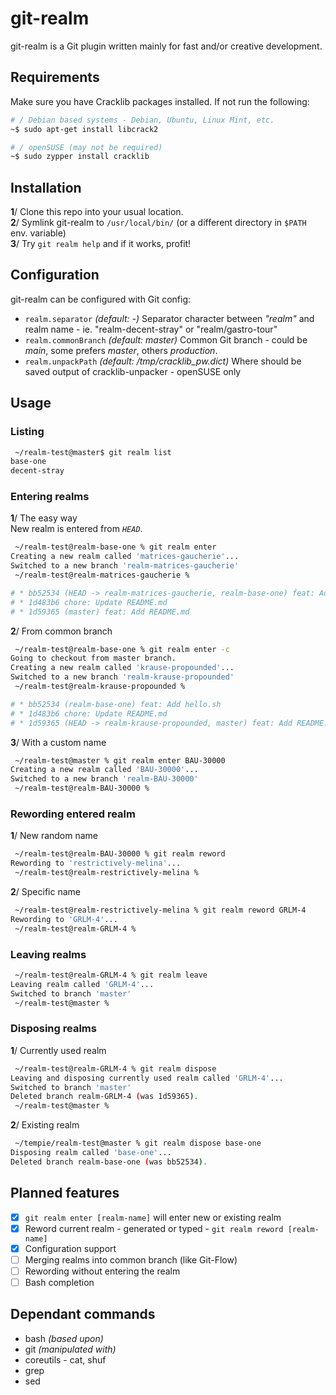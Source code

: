 # git-realm

git-realm is a Git plugin written mainly for fast and/or creative development.

## Requirements

Make sure you have Cracklib packages installed. If not run the following:

```bash
# / Debian based systems - Debian, Ubuntu, Linux Mint, etc.
~$ sudo apt-get install libcrack2

# / openSUSE (may not be required)
~$ sudo zypper install cracklib
```

## Installation

**1**/ Clone this repo into your usual location.\
**2**/ Symlink git-realm to `/usr/local/bin/` (or a different directory in `$PATH` env. variable)\
**3**/ Try `git realm help` and if it works, profit!

## Configuration

git-realm can be configured with Git config:

- `realm.separator` _(default: -)_ Separator character between _"realm"_ and realm name - ie. "realm-decent-stray" or "realm/gastro-tour"
- `realm.commonBranch` _(default: master)_ Common Git branch - could be _main_, some prefers _master_, others _production_.
- `realm.unpackPath` _(default: /tmp/cracklib_pw.dict)_ Where should be saved output of cracklib-unpacker - openSUSE only

## Usage

### Listing

```bash
 ~/realm-test@master$ git realm list
base-one
decent-stray
```

### Entering realms

**1**/ The easy way\
New realm is entered from _`HEAD`_.

```bash
 ~/realm-test@realm-base-one % git realm enter
Creating a new realm called 'matrices-gaucherie'...
Switched to a new branch 'realm-matrices-gaucherie'
 ~/realm-test@realm-matrices-gaucherie %

# * bb52534 (HEAD -> realm-matrices-gaucherie, realm-base-one) feat: Add hello.sh
# * 1d483b6 chore: Update README.md
# * 1d59365 (master) feat: Add README.md
```

**2**/ From common branch

```bash
 ~/realm-test@realm-base-one % git realm enter -c
Going to checkout from master branch.
Creating a new realm called 'krause-propounded'...
Switched to a new branch 'realm-krause-propounded'
 ~/realm-test@realm-krause-propounded %

# * bb52534 (realm-base-one) feat: Add hello.sh
# * 1d483b6 chore: Update README.md
# * 1d59365 (HEAD -> realm-krause-propounded, master) feat: Add README.md
```

**3**/ With a custom name

```bash
 ~/realm-test@master % git realm enter BAU-30000
Creating a new realm called 'BAU-30000'...
Switched to a new branch 'realm-BAU-30000'
 ~/realm-test@realm-BAU-30000 %
```

### Rewording entered realm

**1**/ New random name

```bash
 ~/realm-test@realm-BAU-30000 % git realm reword
Rewording to 'restrictively-melina'...
 ~/realm-test@realm-restrictively-melina %
```

**2**/ Specific name

```bash
 ~/realm-test@realm-restrictively-melina % git realm reword GRLM-4
Rewording to 'GRLM-4'...
 ~/realm-test@realm-GRLM-4 %
```

### Leaving realms

```bash
 ~/realm-test@realm-GRLM-4 % git realm leave
Leaving realm called 'GRLM-4'...
Switched to branch 'master'
 ~/realm-test@master %
```

### Disposing realms

**1**/ Currently used realm

```bash
 ~/realm-test@realm-GRLM-4 % git realm dispose
Leaving and disposing currently used realm called 'GRLM-4'...
Switched to branch 'master'
Deleted branch realm-GRLM-4 (was 1d59365).
 ~/realm-test@master %
```

**2**/ Existing realm

```bash
 ~/tempie/realm-test@master % git realm dispose base-one
Disposing realm called 'base-one'...
Deleted branch realm-base-one (was bb52534).
```

## Planned features

- [x] `git realm enter [realm-name]` will enter new or existing realm
- [x] Reword current realm - generated or typed - `git realm reword [realm-name]`
- [x] Configuration support
- [ ] Merging realms into common branch (like Git-Flow)
- [ ] Rewording without entering the realm
- [ ] Bash completion

## Dependant commands

- bash _(based upon)_
- git _(manipulated with)_
- coreutils - cat, shuf
- grep
- sed
